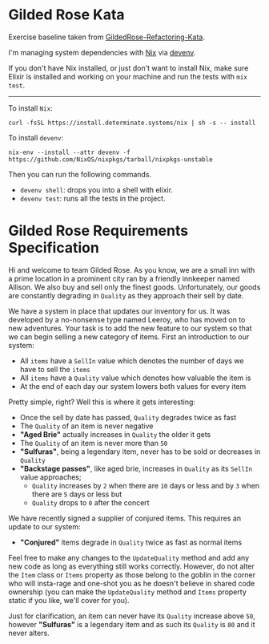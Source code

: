 # Gilded Rose Kata

Exercise baseline taken from [GildedRose-Refactoring-Kata](https://github.com/emilybache/GildedRose-Refactoring-Kata/tree/main/elixir).

I'm managing system dependencies with [Nix](https://nixos.org/) via [devenv](). 

If you don't have Nix installed, or just don't want to install Nix, make sure Elixir is installed and working on your machine and run the tests with `mix test`.

---

To install `Nix`:

```shell
curl -fsSL https://install.determinate.systems/nix | sh -s -- install
```

To install `devenv`:

```shell
nix-env --install --attr devenv -f https://github.com/NixOS/nixpkgs/tarball/nixpkgs-unstable
```

Then you can run the following commands.

* `devenv shell`: drops you into a shell with elixir.
* `devenv test`: runs all the tests in the project.

# Gilded Rose Requirements Specification

Hi and welcome to team Gilded Rose. As you know, we are a small inn with a prime location in a
prominent city ran by a friendly innkeeper named Allison. We also buy and sell only the finest goods.
Unfortunately, our goods are constantly degrading in `Quality` as they approach their sell by date.

We have a system in place that updates our inventory for us. It was developed by a no-nonsense type named
Leeroy, who has moved on to new adventures. Your task is to add the new feature to our system so that
we can begin selling a new category of items. First an introduction to our system:

- All `items` have a `SellIn` value which denotes the number of days we have to sell the `items`
- All `items` have a `Quality` value which denotes how valuable the item is
- At the end of each day our system lowers both values for every item

Pretty simple, right? Well this is where it gets interesting:

- Once the sell by date has passed, `Quality` degrades twice as fast
- The `Quality` of an item is never negative
- __"Aged Brie"__ actually increases in `Quality` the older it gets
- The `Quality` of an item is never more than `50`
- __"Sulfuras"__, being a legendary item, never has to be sold or decreases in `Quality`
- __"Backstage passes"__, like aged brie, increases in `Quality` as its `SellIn` value approaches;
	- `Quality` increases by `2` when there are `10` days or less and by `3` when there are `5` days or less but
	- `Quality` drops to `0` after the concert

We have recently signed a supplier of conjured items. This requires an update to our system:

- __"Conjured"__ items degrade in `Quality` twice as fast as normal items

Feel free to make any changes to the `UpdateQuality` method and add any new code as long as everything
still works correctly. However, do not alter the `Item` class or `Items` property as those belong to the
goblin in the corner who will insta-rage and one-shot you as he doesn't believe in shared code
ownership (you can make the `UpdateQuality` method and `Items` property static if you like, we'll cover
for you).

Just for clarification, an item can never have its `Quality` increase above `50`, however __"Sulfuras"__ is a
legendary item and as such its `Quality` is `80` and it never alters.
